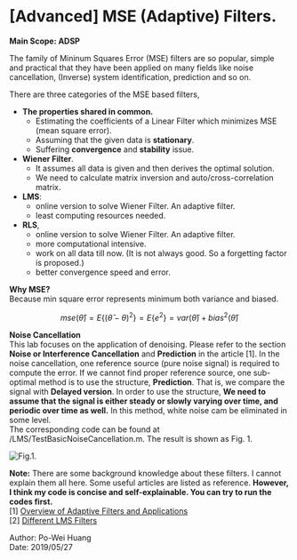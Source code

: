 
# [Advanced] MSE (Adaptive) Filters.

**Main Scope: ADSP**    

The family of Mininum Squares Error (MSE) filters are so popular, simple and practical that they have been applied on many fields like noise cancellation, (Inverse) system identification, prediction and so on.   
  
  There are three categories of the MSE based filters,
  - **The properties shared in common.**
	- Estimating the coefficients of a Linear Filter which minimizes MSE (mean square error).
	- Assuming that the given data is **stationary**.
	- Suffering **convergence** and **stability** issue.
  - **Wiener Filter**. 
	  - It assumes all data is given and then derives the optimal solution.
	  - We need to calculate matrix inversion and auto/cross-correlation matrix.
  - **LMS**:
	  - online version to solve Wiener Filter. An adaptive filter.
	  - least computing resources needed.
  - **RLS**, 
	  - online version to solve Wiener Filter. An adaptive filter.
	  - more computational intensive.
	  - work on all data till now. (It is not always good. So a forgetting factor is proposed.)
	  - better convergence speed and error.


**Why MSE?**  
Because min square error represents minimum both variance and biased. 
```math
mse(\hat{\theta}) = E\left \{ (\hat{\theta}-\theta)^2  \right \} = E\left \{ e^2 \right \} = var(\hat{\theta})+bias^2(\hat{\theta})
````

**Noise Cancellation**  
This lab focuses on the application of denoising. Please refer to the section **Noise or Interference Cancellation** and **Prediction** in the article [1]. In the noise cancellation, one reference source (pure noise signal) is required to compute the error. If we cannot find proper reference source, one sub-optimal method is to use the structure, **Prediction**. That is, we compare the signal with **Delayed version**. In order to use the structure, **We need to assume that the signal is either steady or slowly varying over time, and periodic over time as well.** In this method, white noise cam be eliminated in some level.  
The corresponding code can be found at /LMS/TestBasicNoiseCancellation.m.  The result is shown as Fig. 1.  
  
![Fig.1](./1.PNG).  
  
**Note:** There are some background knowledge about these filters. I cannot explain them all here. Some useful articles are listed as reference. **However, I think my code is concise and self-explainable.  You can try to run the codes first.**  
[1] [Overview of Adaptive Filters and Applications](https://www.mathworks.com/help/dsp/ug/overview-of-adaptive-filters-and-applications.html)  
[2] [Different LMS Filters](https://www.mathworks.com/help/dsp/ug/lms-adaptive-filters.html#brdo1gr)  
  
Author: Po-Wei Huang  
Date: 2019/05/27  
